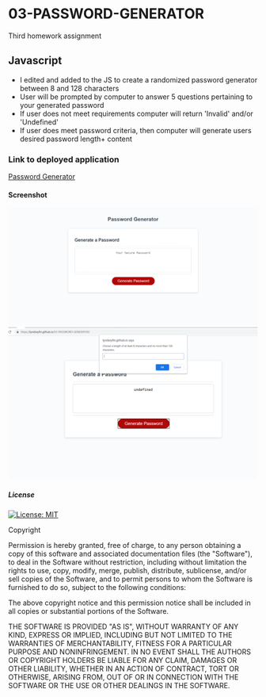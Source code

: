 # 03-PASSWORD-GENERATOR
Third homework assignment

## Javascript
- I edited and added to the JS to create a randomized password generator between 8 and 128 characters
- User will be prompted by computer to answer 5 questions pertaining to your generated password
- If user does not meet requirements computer will return 'Invalid' and/or 'Undefined'
- If user does meet password criteria, then computer will generate users desired password length+ content

### Link to deployed application 
<a href= "https://lyndseyfin.github.io/03-PASSWORD-GENERATOR/">Password Generator</a>

#### Screenshot

![screenshot](images/homework3.png)
![screenshot](images/pw2.png)

##### License 

[![License: MIT](https://img.shields.io/badge/License-MIT-yellow.svg)](https://opensource.org/licenses/MIT)

Copyright <YEAR> <COPYRIGHT HOLDER>

Permission is hereby granted, free of charge, to any person obtaining a copy of this software and associated documentation files (the "Software"), to deal in the Software without restriction, including without limitation the rights to use, copy, modify, merge, publish, distribute, sublicense, and/or sell copies of the Software, and to permit persons to whom the Software is furnished to do so, subject to the following conditions:

The above copyright notice and this permission notice shall be included in all copies or substantial portions of the Software.

THE SOFTWARE IS PROVIDED "AS IS", WITHOUT WARRANTY OF ANY KIND, EXPRESS OR IMPLIED, INCLUDING BUT NOT LIMITED TO THE WARRANTIES OF MERCHANTABILITY, FITNESS FOR A PARTICULAR PURPOSE AND NONINFRINGEMENT. IN NO EVENT SHALL THE AUTHORS OR COPYRIGHT HOLDERS BE LIABLE FOR ANY CLAIM, DAMAGES OR OTHER LIABILITY, WHETHER IN AN ACTION OF CONTRACT, TORT OR OTHERWISE, ARISING FROM, OUT OF OR IN CONNECTION WITH THE SOFTWARE OR THE USE OR OTHER DEALINGS IN THE SOFTWARE.
